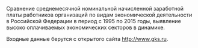 Сравнение среднемесячной номинальной начисленной заработной платы работников организаций по видам экономической деятельности в Российской Федерации в период с 1995 по 2015 годы, выявление высоко оплачиваемых экономических секторов в динамике.


Входные данные берутся с открытого сайта http://www.gks.ru. 
